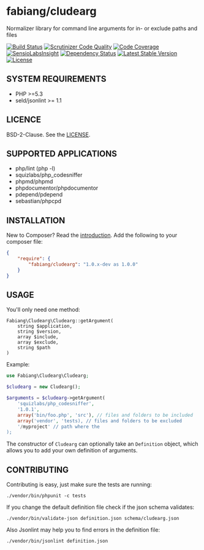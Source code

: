 # fabiang/cludearg

Normalizer library for command line arguments for in- or exclude paths and files

[![Build Status](https://travis-ci.org/fabiang/cludearg.svg)](https://travis-ci.org/fabiang/cludearg) [![Scrutinizer Code Quality](https://scrutinizer-ci.com/g/fabiang/cludearg/badges/quality-score.png?b=master)](https://scrutinizer-ci.com/g/fabiang/cludearg/?branch=master) [![Code Coverage](https://scrutinizer-ci.com/g/fabiang/cludearg/badges/coverage.png?b=master)](https://scrutinizer-ci.com/g/fabiang/cludearg/?branch=master) [![SensioLabsInsight](https://insight.sensiolabs.com/projects/26a4f51e-3531-4d96-8396-c39da3c18a21/mini.png)](https://insight.sensiolabs.com/projects/26a4f51e-3531-4d96-8396-c39da3c18a21) [![Dependency Status](https://gemnasium.com/fabiang/cludearg.svg)](https://gemnasium.com/fabiang/cludearg) [![Latest Stable Version](https://poser.pugx.org/fabiang/cludearg/v/stable.svg)](https://packagist.org/packages/fabiang/cludearg) [![License](https://poser.pugx.org/fabiang/cludearg/license.svg)](https://packagist.org/packages/fabiang/cludearg)

## SYSTEM REQUIREMENTS

- PHP >=5.3
- seld/jsonlint >= 1.1

## LICENCE

BSD-2-Clause. See the [LICENSE](LICENSE.md).

## SUPPORTED APPLICATIONS

- php/lint (php -l)
- squizlabs/php_codesniffer
- phpmd/phpmd
- phpdocumentor/phpdocumentor
- pdepend/pdepend
- sebastian/phpcpd

## INSTALLATION

New to Composer? Read the [introduction](https://getcomposer.org/doc/00-intro.md#introduction). Add the following to your composer file:

```json
{
    "require": {
        "fabiang/cludearg": "1.0.x-dev as 1.0.0"
    }
}
```

## USAGE

You'll only need one method:
```
Fabiang\Cludearg\Cludearg::getArgument(
    string $application,
    string $version,
    array $include,
    array $exclude,
    string $path
)
```

Example:
```php
use Fabiang\Cludearg\Cludearg;

$cludearg = new Cludearg();

$arguments = $cludearg->getArgument(
    'squizlabs/php_codesniffer',
    '1.0.1',
    array('bin/foo.php', 'src'), // files and folders to be included
    array('vendor', 'tests), // files and folders to be excluded
    '/myproject' // path where the 
);
```

The constructor of `Cludearg` can optionally take an `Definition` object, which allows you to add your own definition of arguments.

## CONTRIBUTING

Contributing is easy, just make sure the tests are running:

```
./vendor/bin/phpunit -c tests
```

If you change the default definition file check if the json schema validates:

```
./vendor/bin/validate-json definition.json schema/cludearg.json
```

Also Jsonlint may help you to find errors in the definition file:

```
./vendor/bin/jsonlint definition.json
```
